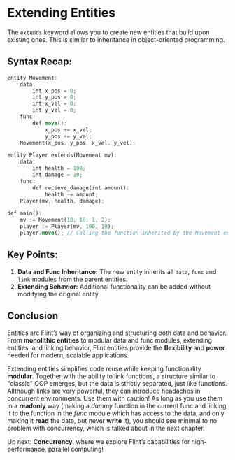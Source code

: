 # Extending Entities

The `extends` keyword allows you to create new entities that build upon existing ones. This is similar to inheritance in object-oriented programming.

## Syntax Recap:

```rs
entity Movement:
    data:
        int x_pos = 0;
        int y_pos = 0;
        int x_vel = 0;
        int y_vel = 0;
    func:
        def move():
            x_pos += x_vel;
            y_pos += y_vel;
    Movement(x_pos, y_pos, x_vel, y_vel);

entity Player extends(Movement mv):
    data:
        int health = 100;
        int damage = 10;
    func:
        def recieve_damage(int amount):
            health -= amount;
    Player(mv, health, damage);

def main():
    mv := Movement(10, 10, 1, 2);
    player := Player(mv, 100, 10);
    player.move(); // Calling the function inherited by the Movement entity;
```

## Key Points:

1. **Data and Func Inheritance:** The new entity inherits all `data`, `func` and `link` modules from the parent entities.
2. **Extending Behavior:** Additional functionality can be added without modifying the original entity.

## Conclusion

Entities are Flint’s way of organizing and structuring both data and behavior. From **monolithic entities** to modular data and func modules, extending entities, and linking behavior, Flint entities provide the **flexibility** and **power** needed for modern, scalable applications.

Extending entities simplifies code reuse while keeping functionality **modular**. Together with the ability to link functions, a structure similar to "classic" OOP emerges, but the data is strictly separated, just like functions. Allthough links are very powerful, they can introduce headaches in concurrent environments. Use them with caution! As long as you use them in a **readonly** way (making a *dummy* function in the current func and linking it to the function in the *func* module which has access to the data, and only making it **read** the data, but never **write** it), you should see minimal to no problem with concurrency, which is talked about in the next chapter.

Up next: **Concurrency**, where we explore Flint’s capabilities for high-performance, parallel computing!
